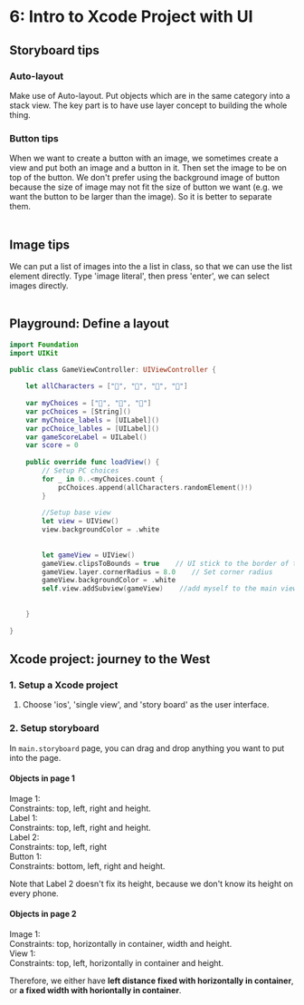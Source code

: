 # 6: Intro to Xcode Project with UI

## Storyboard tips
### Auto-layout
Make use of Auto-layout. Put objects which are in the same category into a stack view. The key part is to have use layer concept to building the whole thing.
<br>

### Button tips
When we want to create a button with an image, we sometimes create a view and put both an image and a button in it. Then set the image to be on top of the button. We don't prefer using the background image of button because the size of image may not fit the size of button we want (e.g. we want the button to be larger than the image). So it is better to separate them.
<br><br>

## Image tips
We can put a list of images into the a list in class, so that we can use the list element directly. Type 'image literal', then press 'enter', we can select images directly.
<br><br>



## Playground: Define a layout

```swift
import Foundation
import UIKit

public class GameViewController: UIViewController {
    
    let allCharacters = ["👦", "🐒", "🐷", "👻"]
    
    var myChoices = ["👦", "🐒", "🐷"]
    var pcChoices = [String]()
    var myChoice_labels = [UILabel]()
    var pcChoice_lables = [UILabel]()
    var gameScoreLabel = UILabel()
    var score = 0
    
    public override func loadView() {
        // Setup PC choices
        for _ in 0..<myChoices.count {
            pcChoices.append(allCharacters.randomElement()!)
        }
        
        //Setup base view
        let view = UIView()
        view.backgroundColor = .white
        
        
        let gameView = UIView()
        gameView.clipsToBounds = true    // UI stick to the border of the screen
        gameView.layer.cornerRadius = 8.0    // Set corner radius
        gameView.backgroundColor = .white
        self.view.addSubview(gameView)    //add myself to the main view
        
        
    }
    
}
```

## Xcode project: journey to the West

### 1. Setup a Xcode project
1. Choose 'ios', 'single view', and 'story board' as the user interface. <br>

### 2. Setup storyboard
In ```main.storyboard``` page, you can drag and drop anything you want to put into the page. <br>

#### Objects in page 1
Image 1: <br>
Constraints: top, left, right and height. <br>
Label 1: <br>
Constraints: top, left, right and height. <br>
Label 2:  <br>
Constraints: top, left, right <br>
Button 1: <br>
Constraints: bottom, left, right and height. <br>

Note that Label 2 doesn't fix its height, because we don't know its height on every phone. <br>



#### Objects in page 2
Image 1: <br>
Constraints: top, horizontally in container, width and height. <br>
View 1: <br>
Constraints: top, left, horizontally in container and height. <br>

Therefore, we either have **left distance fixed with horizontally in container**, or **a fixed width with horiontally in container**.
<br><br>




